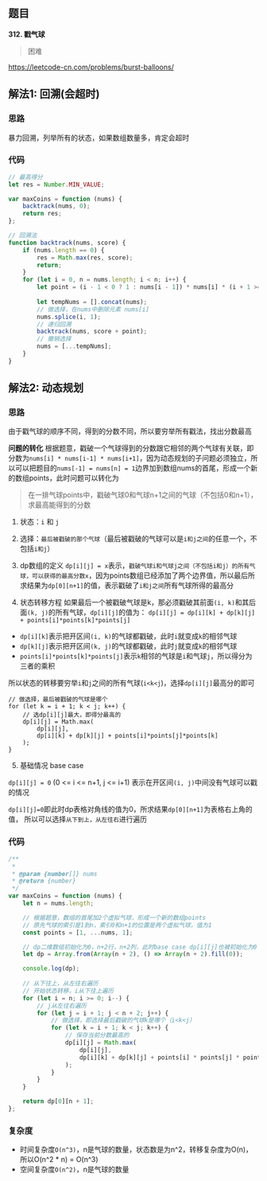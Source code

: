 ## 题目
**312. 戳气球**
>困难

https://leetcode-cn.com/problems/burst-balloons/

## 解法1: 回溯(会超时)
### 思路
暴力回溯，列举所有的状态，如果数组数量多，肯定会超时
### 代码
```javascript
// 最高得分
let res = Number.MIN_VALUE;

var maxCoins = function (nums) {
    backtrack(nums, 0);
    return res;
};

// 回溯法
function backtrack(nums, score) {
    if (nums.length == 0) {
        res = Math.max(res, score);
        return;
    }
    for (let i = 0, n = nums.length; i < n; i++) {
        let point = (i - 1 < 0 ? 1 : nums[i - 1]) * nums[i] * (i + 1 >= n ? 1 : nums[i + 1]);
    
        let tempNums = [].concat(nums);
        // 做选择，在nums中删除元素 nums[i]
        nums.splice(i, 1);
        // 递归回溯
        backtrack(nums, score + point);
        // 撤销选择
        nums = [...tempNums];
    }
}

```
## 解法2: 动态规划

### 思路
由于戳气球的顺序不同，得到的分数不同，所以要穷举所有戳法，找出分数最高

**问题的转化**
根据题意，戳破一个气球得到的分数跟它相邻的两个气球有关联，即分数为`nums[i] * nums[i-1] * nums[i+1]`，因为动态规划的子问题必须独立，所以可以把题目的`nums[-1] = nums[n] = 1`边界加到数组nums的首尾，形成一个新的数组points，此时问题可以转化为

>在一排气球points中，戳破气球0和气球n+1之间的气球（不包括0和n+1），求最高能得到的分数



1. 状态：`i` 和 `j`

2. 选择：`最后被戳破的那个气球`（最后被戳破的气球可以是`i和j之间`的任意一个，不包括`i和j`）

3. dp数组的定义
`dp[i][j] = x`表示，`戳破气球i和气球j之间（不包括i和j）的所有气球，可以获得的最高分数x`，因为points数组已经添加了两个边界值，所以最后所求结果为`dp[0][n+1]`的值，表示戳破了`i和j之间`所有气球所得的最高分

4. 状态转移方程
如果最后一个被戳破气球是k，那必须戳破其前面`(i, k)`和其后面`(k, j)`的所有气球，`dp[i][j]`的值为：
`dp[i][j] = dp[i][k] + dp[k][j] + points[i]*points[k]*points[j]`
* `dp[i][k]`表示把开区间`(i, k)`的气球都戳破，此时`i`就变成`k`的相邻气球
* `dp[k][j]`表示把开区间`(k, j)`的气球都戳破，此时`j`就变成`k`的相邻气球
* `points[i]*points[k]*points[j]`表示`k`相邻的气球是`i`和气球`j`，所以得分为三者的乘积

所以状态的转移要穷举`i`和`j`之间的所有气球(`i<k<j`)，选择`dp[i][j]`最高分的即可
```
// 做选择，最后被戳破的气球是哪个
for (let k = i + 1; k < j; k++) {
    // 选dp[i][j]最大，即得分最高的
    dp[i][j] = Math.max(
        dp[i][j], 
        dp[i][k] + dp[k][j] + points[i]*points[j]*points[k]
    );
}
```

5. 基础情况 base case

`dp[i][j] = 0` (0 <= i <= n+1, j <= i+1)
表示在开区间`(i, j)`中间没有气球可以戳的情况

`dp[i][j]=0`即此时dp表格对角线的值为0，所求结果`dp[0][n+1]`为表格右上角的值，
所以可以选择`从下到上，从左往右`进行遍历


### 代码
```javascript
/**
 *
 * @param {number[]} nums
 * @return {number}
 */
var maxCoins = function (nums) {
    let n = nums.length;

    // 根据题意，数组的首尾加2个虚拟气球，形成一个新的数组points
    // 原先气球的索引是1到n，索引0和n+1的位置是两个虚拟气球，值为1
    const points = [1, ...nums, 1];

    // dp二维数组初始化为0，n+2行，n+2列，此时base case dp[i][j]也被初始化为0
    let dp = Array.from(Array(n + 2), () => Array(n + 2).fill(0));

    console.log(dp);
    
    // 从下往上，从左往右遍历
    // 开始状态转移，i从下往上遍历
    for (let i = n; i >= 0; i--) {
        // j从左往右遍历
        for (let j = i + 1; j < n + 2; j++) {
            // 做选择，即选择最后戳破的气球k是哪个（i<k<j）
            for (let k = i + 1; k < j; k++) {
                // 保存当前分数最高的
                dp[i][j] = Math.max(
                    dp[i][j],
                    dp[i][k] + dp[k][j] + points[i] * points[j] * points[k]
                );
            }
        }
    }

    return dp[0][n + 1];
};
```

### 复杂度
* 时间复杂度`O(n^3)`，n是气球的数量，状态数是为n^2，转移复杂度为O(n)，所以O(n^2 * n) = O(n^3)
* 空间复杂度`O(n^2)`，n是气球的数量